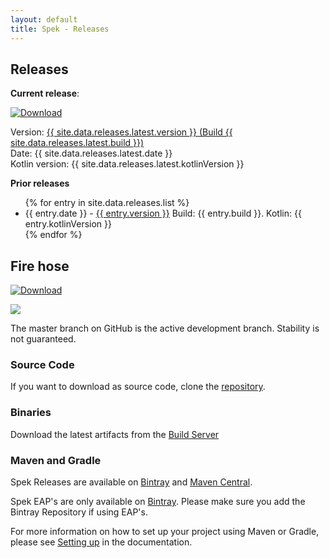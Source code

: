 ```yaml
---
layout: default
title: Spek - Releases
---
```


## Releases

**Current release**: 

[![Download](https://api.bintray.com/packages/jetbrains/spek/spek/images/download.svg) ](https://bintray.com/jetbrains/spek/spek/{site.data.releases.latest.version})

Version: <a href="{{ site.baseurl }}/notes/{{ site.data.releases.latest.version }}.html">{{ site.data.releases.latest.version }} (Build {{ site.data.releases.latest.build }})</a><br/>
Date: {{ site.data.releases.latest.date }}<br/>
Kotlin version: {{ site.data.releases.latest.kotlinVersion }}

**Prior releases**

<ul>
{% for entry in site.data.releases.list %}
<li>{{ entry.date }} - <a href="{{ site.baseurl}}/{{ entry.notes }}/{{ entry.version }}">{{ entry.version }}</a> Build: {{ entry.build }}. Kotlin: {{ entry.kotlinVersion }}</li>
{% endfor %}
</ul>

## Fire hose

[![Download](https://api.bintray.com/packages/jetbrains/spek/spek/images/download.svg) ](https://bintray.com/jetbrains/spek/spek/_latestVersion)

<a href="http://teamcity.jetbrains.com/viewType.html?buildTypeId=Spek_BuildAndTests">
<img src="http://teamcity.jetbrains.com/app/rest/builds/buildType:(id:Spek_BuildAndTests)/statusIcon"/>
</a>

The master branch on GitHub is the active development branch. Stability is not guaranteed. 
 
### Source Code

If you want to download as source code, clone the [repository](https://github.com/jetbrains/spek).

### Binaries

Download the latest artifacts from the [Build Server](https://teamcity.jetbrains.com/viewLog.html?buildId=853167&tab=buildResultsDiv&buildTypeId=Spek_BuildAndTests)


### Maven and Gradle

Spek Releases are available on [Bintray](https://bintray.com/jetbrains/spek/spek) and [Maven Central](http://search.maven.org/).

Spek EAP's are only available on [Bintray](https://bintray.com/jetbrains/spek/spek). Please make sure you add the Bintray Repository if using EAP's. 

For more information on how to set up your project using Maven or Gradle, please see [Setting up](http://jetbrains.github.io/spek/docs/latest/#_setting_up) in the documentation.


